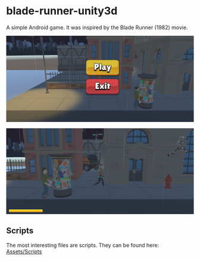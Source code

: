 # blade-runner-unity3d
A simple Android game. It was inspired by the Blade Runner (1982) movie.

![Screenshot of the main menu](images/main-menu.png "Title")

![Screenshot 1](images/gameplay-1.png "Title")

## Scripts
The most interesting files are scripts. They can be found here: [Assets/Scripts](Assets/Scripts)